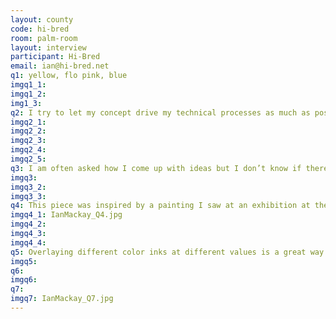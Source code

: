 ```yaml
---
layout: county 
code: hi-bred
room: palm-room
layout: interview
participant: Hi-Bred
email: ian@hi-bred.net
q1: yellow, flo pink, blue
imgq1_1: 
imgq1_2: 
img1_3: 
q2: I try to let my concept drive my technical processes as much as possible. Aesthetics factor into every choice, but functionality is important to a quality piece. My paper choice depends not only on the finished look, but how it will receive the colors I want to use, and what type of binding I want to use if I’m making a book. The binding depends on the number of pages in the book, weight of the paper, cost, and functionality. When I collaborated with Floss Editions on an animated flipbook, we had to find a paper that was springy enough to flip well, but was also thin enough so the book didn’t get too thick. We also had to order a special stapler that could punch through 70 pages of heavier weight paper (over 0.75” thick) because the first one we tried didn’t work.
imgq2_1: 
imgq2_2: 
imgq2_3: 
imgq2_4: 
imgq2_5: 
q3: I am often asked how I come up with ideas but I don’t know if there is a coherent answer. I can say that many of my prints and books have started as a pencil sketch in a notebook. Even though most of my work ends up in the computer eventually, it is very important to sketch with a pencil. For some reason, my hand and mind are much freer and I am able to be more dynamic than I am with a digital tablet. 
imgq3: 
imgq3_2: 
imgq3_3: 
q4: This piece was inspired by a painting I saw at an exhibition at the Cleveland Museum of Art. It’s called Gabrielle d’Estrees and One of Her Sisters in the Bath. There is a more famous painting with the same title and a very similar scene, but I like this one a lot more. The gesture of the two women depicted is very strange and it appealed to me, so I took a photo to record it. I don't remember if it was immediately or later that I got the idea to produce a new image where I borrow the gesture and invent everything else. I love looking at Renaissance paintings, I love the clothing and textures depicted in them, and the colors I see in them remind me of some of the colors I can get with riso inks. Copying masterworks is a very well-established method of improving your technique, and I believe that working in this tradition pushes my work in new directions.
imgq4_1: IanMackay_Q4.jpg
imgq4_2: 
imgq4_3: 
imgq4_4: 
q5: Overlaying different color inks at different values is a great way to get more out of the riso.
imgq5: 
q6: 
imgq6: 
q7: 
imgq7: IanMackay_Q7.jpg
---
```

